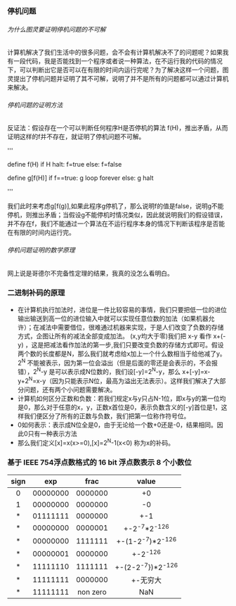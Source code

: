 ### 停机问题

###### 为什么图灵要证明停机问题的不可解
计算机解决了我们生活中的很多问题，会不会有计算机解决不了的问题呢？如果我有一段代码，我是否能找到一个程序或者说一种算法，在不运行我的代码的情况下，可以判断出它是否可以在有限的时间内运行完呢？为了解决这样一个问题，图灵提出了停机问题并证明了其不可解，说明了并不是所有的问题都可以通过计算机来解决。

###### 停机问题的证明方法
反证法：假设存在一个可以判断任何程序H是否停机的算法 f(H)，推出矛盾，从而证明这样的f并不存在，就证明了停机问题不可解。

'''

define f(H)
if H halt:
  f=true
else:
  f=false
  
define g[f(H)]
if f==true:
  g loop forever
else:
  g halt
  
'''

我们此时来考虑g[f(g)],如果此程序g停机了，那么说明f的值是false，说明g不能停机，则推出矛盾；当假设g不能停机时情况类似，因此就说明我们的假设错误，并不存在f，我们不能通过一个算法在不运行程序本身的情况下判断该程序是否能在有限的时间内运行完。

###### 停机问题证明的数学原理
网上说是哥德尔不完备性定理的结果，我真的没怎么看明白。

### 二进制补码的原理
 *  在计算机执行加法时，进位是一件比较容易的事情，我们只要把低一位的进位输出输送到高一位的进位输入中就可以实现任意位数的加法（如果机器允许）；在减法中需要借位，很难通过机器来实现，于是人们改变了负数的存储方式，企图让所有的减法全部变成加法。
(x,y均大于零)我们把 x-y 看作 x+(-y) ，这是把减法看作加法的第一步,我们只要改变负数的存储方式即可。假设两个数的长度都是N，那么我们就考虑给x加上一个什么数相当于给他减了y。2<sup>N</sup> 不能被表示，因为第一位会溢出（但是后面的零还是会表示的，不会报错），2<sup>N</sup>-y 是可以表示成N位数的，我们设[-y]=2<sup>N</sup>-y，那么 x+[-y]=x-y+2<sup>N</sup>=x-y（因为只能表示N位，最高为溢出无法表示）。这样我们解决了大部分问题，还有两个小问题需要解决。
 *  计算机如何区分正数和负数：若我们规定x与y只占N-1位，即x与y的第一位均是0，那么对于任意的x，y，正数x首位是0，表示负数含义的[-y]首位是1，这样我们便区分了所有的正数与负数，我们把第一位称作符号位。
 *  0如何表示：表示成N位全是0，由于无论给一个数+0还是-0，结果相同。因此0只有一种表示方法
 *  那么我们定义[x]=x(x>=0),[x]=2<sup>N</sup>-1(x<0) 称为x的补码。
 
### 基于 IEEE 754浮点数格式的 16 bit 浮点数表示  8 个小数位
|sign|exp|frac|value|
|:-:|:---:|:---:|:----:|
|0|00000000|0000000|+0|
|1|00000000|0000000|-0|
|\*|01111111|0000000|+-1|
|\*|00000000|0000001|+-2<sup>-7</sup>\*2<sup>-126</sup>|
|\*|00000000|1111111|+-(1-2<sup>-7</sup>)\*2<sup>-126</sup>|
|\*|00000001|0000000|+-2<sup>-126</sup>|
|\*|11111110|1111111|+-(2-2<sup>-7</sup>})\*2<sup>-126</sup>|
|\*|11111111|0000000|+-无穷大|
|\*|11111111|non zero|NaN|





